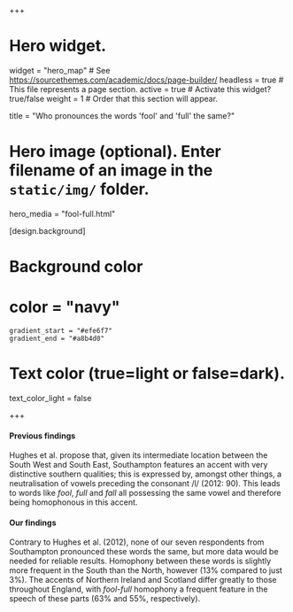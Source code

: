 +++
# Hero widget.
widget = "hero_map"  # See https://sourcethemes.com/academic/docs/page-builder/
headless = true  # This file represents a page section.
active = true  # Activate this widget? true/false
weight = 1  # Order that this section will appear.

title = "Who pronounces the words 'fool' and 'full' the same?"

# Hero image (optional). Enter filename of an image in the `static/img/` folder.
hero_media = "fool-full.html"

[design.background]

  # Background color
  # color = "navy"
    gradient_start = "#efe6f7"
    gradient_end = "#a8b4d0"
   
  # Text color (true=light or false=dark).
  text_color_light = false

+++

#### Previous findings
Hughes et al. propose that, given its intermediate location between the South West and South East, Southampton features an accent with very distinctive southern qualities; this is expressed by, amongst other things, a neutralisation of vowels preceding the consonant /l/ (2012: 90). This leads to words like _fool_, _full_ and _fall_ all possessing the same vowel and therefore being homophonous in this accent.

#### Our findings
Contrary to Hughes et al. (2012), none of our seven respondents from Southampton pronounced these words the same, but more data would be needed for reliable results. Homophony between these words is slightly more frequent in the South than the North, however (13% compared to just 3%). The accents of Northern Ireland and Scotland differ greatly to those throughout England, with _fool-full_ homophony a frequent feature in the speech of these parts (63% and 55%, respectively).